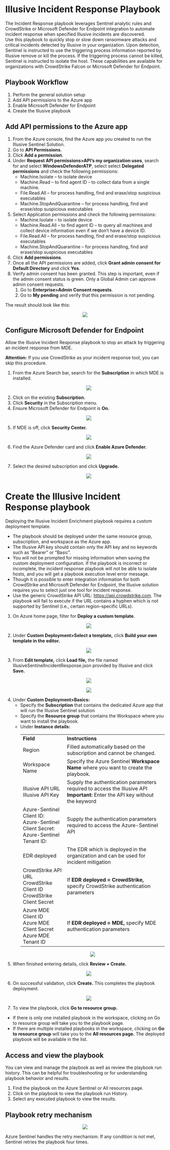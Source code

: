 # Illusive Incident Response Playbook

The Incident Response playbook leverages Sentinel analytic rules and CrowdStrike or Microsoft Defender for Endpoint integration to automate incident response when specified Illusive incidents are discovered. 
<br/>
Use this playbook to quickly stop or slow down ransomware attacks and critical incidents detected by Illusive in your organization. Upon detection, Sentinel is instructed to use the triggering process information reported by Illusive remove or kill the process. If the triggering process cannot be killed, Sentinel is instructed to isolate the host. These capabilities are available for organizations with CrowdStrike Falcon or Microsoft Defender for Endpoint.

## Playbook Workflow
 
 1. Perform the general solution setup
 2. Add API permissions to the Azure app
 3. Enable Microsoft Defender for Endpoint 
 4. Create the Illusive playbook

## Add API permissions to the Azure app 

 1. From the Azure console, find the Azure app you created to run the Illusive Sentinel Solution. 
 1. Go to <b>API Permissions</b>.
 1. Click <b>Add a permission</b>.
 1. Under <b>Request API permissions>API’s my organization uses</b>, search for and select <b>WindowsDefenderATP</b>, select select <b>Delegated permissions</b> and check the following permissions:
    - Machine.Isolate – to isolate device
    - Machine.Read – to find agent ID - to collect data from a single machine. 
    - File.Read.All – for process handling, find and erase/stop suspicious executables
    - Machine.StopAndQuarantine – for process handling, find and erase/stop suspicious executables
 1.	Select Application permissions and check the following permissions:
    - Machine.Isolate – to isolate device
    - Machine.Read.All – to find agent ID – to query all machines and collect device information even if we don’t have a device ID. 
    - File.Read.All – for process handling, find and erase/stop suspicious executables
    - Machine.StopAndQuarantine – for process handling, find and erase/stop suspicious executables
 1. Click <b>Add permissions</b>.
 1. Once all the API permissions are added, click <b>Grant admin consent for Default Directory</b> and click <b>Yes</b>.
 1. Verify admin consent has been granted. This step is important, even if the admin consent status is green. Only a Global Admin can approve admin consent requests.
       1. Go to <b>Enterprise>Admin Consent requests</b>.
       1. Go to <b>My pending</b> and verify that this permission is not pending.

The result should look like this: 
   <p align="center">  
      <img src="./Images/azure-app-api-incident-response-permissions-admin-consent-granted.png"> </a>
   </p>

## Configure Microsoft Defender for Endpoint

Allow the Illusive Incident Response playbook to stop an attack by triggering an incident response from MDE. 

<b>Attention:</b> If you use CrowdStrike as your incident response tool, you can skip this procedure.

 1. From the Azure Search bar, search for the <b>Subscription</b> in which MDE is installed.
     <p align="center">  
        <img src="./Images/Configure_MDE_1(Subscriptions_MDE_1).png"> </a>
     </p>
 2. Click on the existing <b>Subscription.</b>
 3. Click <b>Security</b> in the Subscription menu.
 4. Ensure Microsoft Defender for Endpoint is <b>On.</b>
     <p align="center">  
        <img src="./Images/Configure_MDE_2(Subscriptions_MDE_2).png"> </a>
     </p>
 5. If MDE is off, click <b>Security Center.</b>
     <p align="center">  
        <img src="./Images/Configure_MDE_OFF_(Subscriptions_MDE_2).png"> </a>
     </p>
 6. Find the Azure Defender card and click <b>Enable Azure Defender.</b>
     <p align="center">  
        <img src="./Images/Configure_MDE_3(Security_Center)_Enable.png"> </a>
     </p>
 7. Select the desired subscription and click <b>Upgrade.</b>
     <p align="center">  
        <img src="./Images/Configure_MDE_3(Security_Center)_Upgrade.png"> </a>
     </p>

# Create the Illusive Incident Response playbook

Deploying the Illusive Incident Enrichment playbook requires a custom deployment template. 
 - The playbook should be deployed under the same resource group, subscription, and workspace as the Azure app.
 - The Illusive API key should contain only the API key and no keywords such as “Bearer” or “Basic”.
 - You will not be prompted for missing information when saving the custom deployment configuration. If the playbook is incorrect or incomplete, the incident response playbook will not be able to isolate hosts, and you will get a playbook execution level error message. 
 - Though it is possible to enter integration information for both CrowdStrike and Microsoft Defender for Endpoint, the Illusive solution requires you to select just one tool for incident response.
 - Use the generic CrowdStrike API URL: https://api.crowdstrike.com. 
The playbook will fail to execute if the URL contains a hyphen  which is not supported by Sentinel (i.e., certain region-specific URLs). 

 1. On Azure home page, filter for <b>Deploy a custom template.</b>
     <p align="center">  
        <img src="./Images/deploy-custom-template-search.png"> </a>
     </p>
 1. Under <b>Custom Deployment>Select a template,</b> click <b>Build your own template in the editor.</b>
     <p align="center">  
        <img src="./Images/deploy-custom-template-page.png"> </a>
     </p>
 1. From <b>Edit template,</b> click <b>Load file,</b> the file named IllusiveSentinelIncidentResponse.json provided by Illusive and click <b>Save.</b>
     <p align="center">  
        <img src="./Images/deploy-custom-template-load-file.png"> </a>
     </p>
     <p align="center">  
        <img src="./Images/deploy-custom-template-edit-template-incident-response.png"> </a>
     </p>
 1. Under <b>Custom Deployment>Basics:</b>
    - Specify the <b>Subscription</b> that contains the dedicated Azure app that will run the Illusive Sentinel solution 
    - Specify the <b>Resource group</b> that contains the Workspace where you want to install the playbook.
    - Under <b>Instance details:</b>
      <table>
       <tr>
        <td><b>Field</b></td>
        <td><b>Instructions</b></td>
       </tr>
       <tr>
        <td>Region</td>
        <td>Filled automatically based on the subscription and cannot be changed.</td>
       </tr>
       <tr>
        <td>Workspace Name</td>
        <td>Specify the Azure Sentinel <b>Workspace Name</b> where you want to create the playbook.</td>
       </tr>
       <tr>
        <td>Illusive API URL <br/> Illusive API Key</td>
        <td>Supply the authentication parameters required to access the Illusive API
         <b>Important:</b> Enter the API key without the keyword</td>
       </tr>
       <tr>
        <td>Azure-Sentinel Client ID:  <br/> Azure-Sentinel Client Secret:  <br/> Azure-Sentinel Tenant ID:</td>
        <td>Supply the authentication parameters required to access the Azure-Sentinel API</td>
       </tr>
       <tr>
        <td>EDR deployed</td>
        <td>The EDR which is deployed in the organization and can be used for incident mitigation</td>
       </tr>
       <tr>
        <td>CrowdStrike API URL <br/> CrowdStrike Client ID <br/> CrowdStrike Client Secret</td>
        <td>If <b>EDR deployed = CrowdStrike,</b> specify CrowdStrike authentication parameters</td>
       </tr>
       <tr>
        <td>Azure MDE Client ID <br/>Azure MDE Client Secret <br/>Azure MDE Tenant ID</td>
        <td>If <b>EDR deployed = MDE,</b> specify MDE authentication parameters</td>
       </tr>
      </table>
      <p align="center">  
         <img src="./Images/custom-deployment-basics-incident-response.PNG"> </a>
      </p>      
 5. When finished entering details, click <b>Review + Create.</b>
      <p align="center">  
         <img src="./Images/custom-deployment-review-create.png"> </a>
      </p>      
 6. On successful validation, click <b>Create.</b>
This completes the playbook deployment. 
      <p align="center">  
         <img src="./Images/custom-deployment-is-complete.png"> </a>
      </p>      
 7. To view the playbook, click <b>Go to resource group.</b>
   - If there is only one installed playbook in the workspace, clicking on Go to resource group will take you to the playbook page. 
   - If there are multiple installed playbooks in the workspace, clicking on <b>Go to resource group</b> will take you to the <b>All resources page.</b> The deployed playbook will be available in the list.
  
## Access and view the playbook 

You can view and manage the playbook as well as review the playbook run history. This can be helpful for troubleshooting or for understanding playbook behavior and results. 

1. Find the playbook on the Azure Sentinel or All resources page. 
2. Click on the playbook to view the playbook run History.
3. Select any executed playbook to view the results.

<!-- Sample playbook history:
<p align="center">  
   <img src="./Images/playbook-history-sample.png"> </a>
</p>  -->

## Playbook retry mechanism

<p align="center">  
   <img src="./Images/playbook-retry-mechanism.png"> </a>
</p>

Azure Sentinel handles the retry mechanism. If any condition is not met, Sentinel retries the playbook four times.

